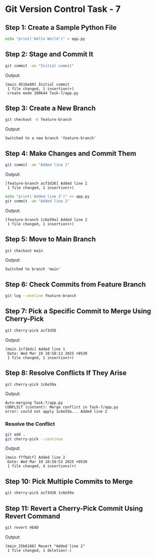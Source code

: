 # Git Version Control Task - 7

## Step 1: Create a Sample Python File
```sh
echo "print('Hello World')" > app.py  
```

## Step 2: Stage and Commit It
```sh
git commit -am "Initial commit"  
```
Output:
```
[main 4516e89] Initial commit
 1 file changed, 1 insertion(+)
 create mode 100644 Task-7/app.py
```

## Step 3: Create a New Branch
```sh
git checkout -b feature-branch  
```
Output:
```
Switched to a new branch 'feature-branch'
```

## Step 4: Make Changes and Commit Them
```sh
git commit -am "Added line 1"  
```
Output:
```
[feature-branch acf3d36] Added line 1
 1 file changed, 1 insertion(+)
```
```sh
echo "print('Added line 2')" >> app.py
git commit -am "Added line 2"  
```
Output:
```
[feature-branch 1c6e59a] Added line 2
 1 file changed, 1 insertion(+)
```

## Step 5: Move to Main Branch
```sh
git checkout main  
```
Output:
```
Switched to branch 'main'
```

## Step 6: Check Commits from Feature Branch
```sh
git log --oneline feature-branch  
```

## Step 7: Pick a Specific Commit to Merge Using Cherry-Pick
```sh
git cherry-pick acf3d36  
```
Output:
```
[main 2cf1bdc] Added line 1
 Date: Wed Mar 19 10:58:13 2025 +0530
 1 file changed, 1 insertion(+)
```

## Step 8: Resolve Conflicts If They Arise
```sh
git cherry-pick 1c6e59a  
```
Output:
```
Auto-merging Task-7/app.py
CONFLICT (content): Merge conflict in Task-7/app.py
error: could not apply 1c6e59a... Added line 2
```

### Resolve the Conflict
```sh
git add .
git cherry-pick --continue  
```
Output:
```
[main fffbdcf] Added line 2
 Date: Wed Mar 19 10:58:53 2025 +0530
 1 file changed, 4 insertions(+)
```

## Step 10: Pick Multiple Commits to Merge
```sh
git cherry-pick acf3d36 1c6e59a  
```

## Step 11: Revert a Cherry-Pick Commit Using Revert Command
```sh
git revert HEAD  
```
Output:
```
[main 25b6186] Revert "Added line 2"
 1 file changed, 1 deletion(-)
```

